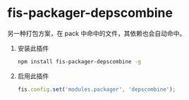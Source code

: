 fis-packager-depscombine
====================================

另一种打包方案，在 pack 中命中的文件，其依赖也会自动命中。

1. 安装此插件

    ```bash
    npm install fis-packager-depscombine -g
    ```
2. 启用此插件

    ```javascript
    fis.config.set('modules.packager', 'depscombine');
    ```
